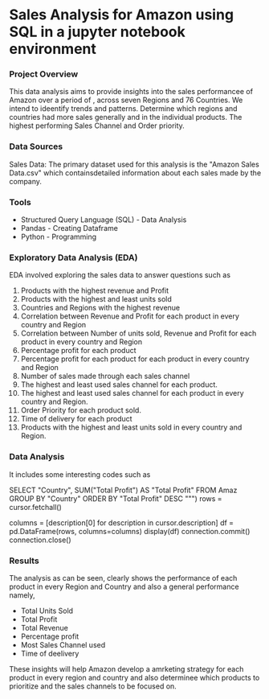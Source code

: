 # Sales Analysis for Amazon using SQL in a jupyter notebook environment

### Project Overview

This data analysis aims to provide insights into the sales performancee of Amazon over a period of , across seven Regions and 76 Countries. We intend to ideentify trends and patterns. Determine which regions and countries had more sales generally and in the individual products. The highest performing Sales Channel and Order priority.

### Data Sources

Sales Data: The primary dataset used for this analysis is the "Amazon Sales Data.csv" which containsdetailed information about each sales made by the company.

### Tools 

- Structured Query Language (SQL) - Data Analysis
- Pandas - Creating Dataframe
- Python - Programming

### Exploratory Data Analysis (EDA)
EDA involved exploring the sales data to answer questions such as

1. Products with the highest revenue and Profit
2. Products with the highest and least units sold
3. Countries and Regions with the highest revenue
4. Correlation between Revenue and Profit for each product in every country and Region
5. Correlation between Number of units sold, Revenue and Profit for each product in every country and Region
6. Percentage profit for each product
7. Percentage profit for each product for each product in every country and Region
8. Number of sales made through each sales channel
9. The highest and least used sales channel for each product.
10. The highest and least used sales channel for each product in every country and Region.
11. Order Priority for each product sold.
12. Time of delivery for each product
13. Products with the highest and least units sold in every country and Region.

### Data Analysis
It includes some interesting codes such as

SELECT "Country", SUM("Total Profit") AS "Total Profit"
FROM Amaz
GROUP BY "Country"
ORDER BY "Total Profit" DESC
""")
rows = cursor.fetchall()

columns = [description[0] for description in cursor.description]
df = pd.DataFrame(rows, columns=columns)
display(df)
connection.commit()
connection.close()

### Results

The analysis as can be seen, clearly shows the performance of each product in every Region and Country and  also a general performance namely,

- Total Units Sold
- Total Profit
- Total Revenue
- Percentage profit
- Most Sales Channel used
- Time of deelivery

These insights will help Amazon develop a amrketing strategy for each product in every region and country and also determinee which products to prioritize and the sales channels to be focused on.
